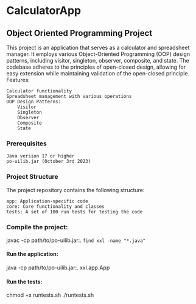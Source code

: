 # CalculatorApp

## Object Oriented Programming Project

This project is an application that serves as a calculator and spreadsheet manager. It employs various Object-Oriented Programming (OOP) design patterns, including visitor, singleton, observer, composite, and state. The codebase adheres to the principles of open-closed design, allowing for easy extension while maintaining validation of the open-closed principle.
Features:

    Calculator functionality
    Spreadsheet management with various operations
    OOP Design Patterns:
        Visitor
        Singleton
        Observer
        Composite
        State

### Prerequisites

    Java version 17 or higher
    po-uilib.jar (October 3rd 2023)

### Project Structure

The project repository contains the following structure:

    app: Application-specific code
    core: Core functionality and classes
    tests: A set of 100 run tests for testing the code

### Compile the project:

  javac -cp path/to/po-uilib.jar:. `find xxl -name "*.java"`

#### Run the application:

  java -cp path/to/po-uilib.jar:. xxl.app.App

#### Run the tests:

  chmod +x runtests.sh
  ./runtests.sh
